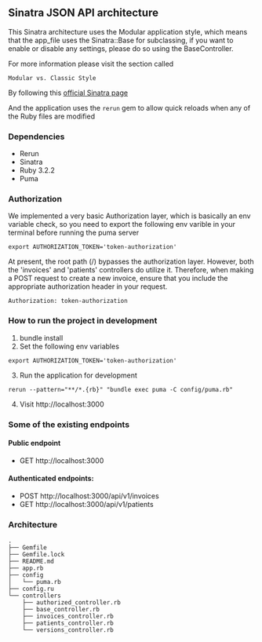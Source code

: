 ## Sinatra JSON API architecture
This Sinatra architecture uses the Modular application style, which means that the app_file uses the Sinatra::Base for subclassing, if you want to enable or disable any settings, please do so using the BaseController.

For more information please visit the section called
```
Modular vs. Classic Style
```
By following this [official Sinatra page](https://sinatrarb.com/intro.html)

And the application uses the `rerun` gem to allow quick reloads when any of the Ruby files are modified

### Dependencies
- Rerun
- Sinatra
- Ruby 3.2.2
- Puma

### Authorization
We implemented a very basic Authorization layer, which is basically an env variable check, so you need to export the following env varible in your terminal before running the puma server
```
export AUTHORIZATION_TOKEN='token-authorization'
```
At present, the root path (/) bypasses the authorization layer. However, both the 'invoices' and 'patients' controllers do utilize it. Therefore, when making a POST request to create a new invoice, ensure that you include the appropriate authorization header in your request.
```
Authorization: token-authorization 
```

### How to run the project in development
1. bundle install
2. Set the following env variables
```
export AUTHORIZATION_TOKEN='token-authorization'
```
3. Run the application for development
```
rerun --pattern="**/*.{rb}" "bundle exec puma -C config/puma.rb"
```
4. Visit http://localhost:3000

### Some of the existing endpoints
#### Public endpoint
- GET http://localhost:3000

#### Authenticated endpoints:
- POST http://localhost:3000/api/v1/invoices
- GET http://localhost:3000/api/v1/patients

### Architecture
```
.
├── Gemfile
├── Gemfile.lock
├── README.md
├── app.rb
├── config
│   └── puma.rb
├── config.ru
└── controllers
    ├── authorized_controller.rb
    ├── base_controller.rb
    ├── invoices_controller.rb
    ├── patients_controller.rb
    └── versions_controller.rb
```
